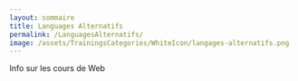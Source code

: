 ```yaml
---
layout: sommaire
title: Languages Alternatifs
permalink: /LanguagesAlternatifs/
image: /assets/TrainingsCategories/WhiteIcon/langages-alternatifs.png
---
```


Info sur les cours de Web
